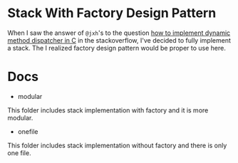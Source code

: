 # Stack With Factory Design Pattern

When I saw the answer of `@jxh`'s to the question [how to implement dynamic method dispatcher in C](https://stackoverflow.com/questions/17621544/dynamic-method-dispatching-in-c) in the stackoverflow, I've decided to fully implement a stack. The I realized factory design pattern would be proper to use here. 

# Docs

* modular

This folder includes stack implementation with factory and it is more modular.

* onefile

This folder includes stack implementation without factory and there is only one file.


